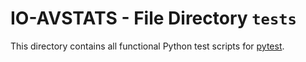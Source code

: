 # IO-AVSTATS - File Directory **`tests`**

This directory contains all functional Python test scripts for [pytest](https://github.com/pytest-dev/pytest/).
